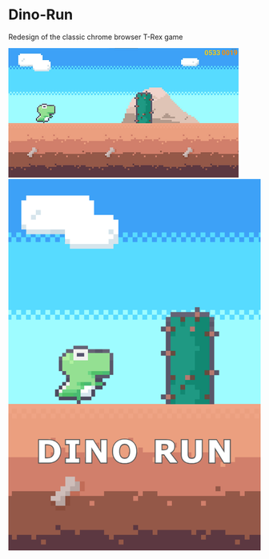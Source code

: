 # Dino-Run
Redesign of the classic chrome browser T-Rex game

![img1](dino-run-img-1.png)
![img2](poster.png)
